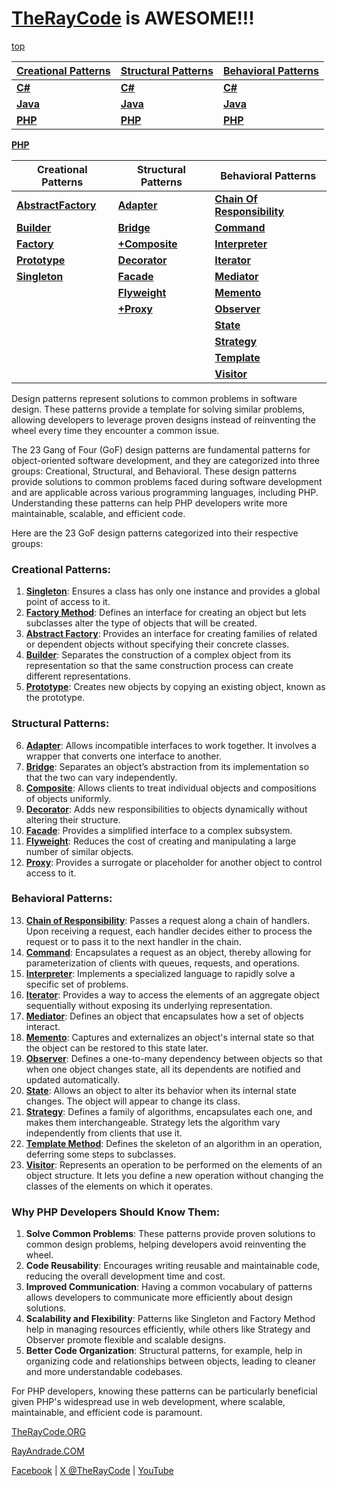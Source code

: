 # [TheRayCode](README.md) is AWESOME!!!

[top](../README.md)

|**[Creational Patterns](./Creational/README.md)** | **[Structural Patterns](./Structural/README.md)** | **[Behavioral Patterns](./Behavioral/README.md)** |
|---|---|---|
|**[C#](../Csharp/Creational/README.md)** | **[C#](../Csharp/Structural/README.md)** | **[C#](../Csharp/Behavioral/README.md)** |
|**[Java](../Java/Creational/README.md)** | **[Java](../Java/Structural/README.md)** | **[Java](../Java/Behavioral/README.md)** |
|**[PHP](../PHP/Creational/README.md)** | **[PHP](../PHP/Structural/README.md)** | **[PHP](../PHP/Behavioral/README.md)** |

**[PHP](../README.md)** 

| Creational Patterns | Structural Patterns | Behavioral Patterns |
|--------------|-----|-----------|
| [**AbstractFactory**](./Creational/AbstractFactory/README.md) | [**Adapter**](./Structural/Adapter/README.md)         | [**Chain Of Responsibility**](./Behavioral/ChainOfResponsibility/README.md) |
| [**Builder**](./Creational/Builder/README.md)                 | [**Bridge**](./Structural/Bridge/README.md)           | [**Command**](./Behavioral/Command/README.md) |
| [**Factory**](./Creational/Factory/README.md)                 | [**+Composite**](./Structural/Composite/README.md)     | [**Interpreter**](./Behavioral/Interpreter/README.md) |
| [**Prototype**](./Creational/Prototype/README.md)             | [**Decorator**](./Structural/Decorator/README.md)     | [**Iterator**](./Behavioral/Iterator/README.md) |
| [**Singleton**](./Creational/Singleton/README.md)             | [**Facade**](./Structural/Facade/README.md)           | [**Mediator**](./Behavioral/Mediator/README.md) |
|                                                               | [**Flyweight**](./Structural/Flyweight/README.md)     | [**Memento**](./Behavioral/Memento/README.md)  |
|                                                               | [**+Proxy**](./Structural/Proxy/README.md)             | [**Observer**](./Behavioral/Observer/README.md) |
|                                                               |                                                       | [**State**](./Behavioral/State/README.md)  |
|                                                               |                                                       | [**Strategy**](./Behavioral/Strategy/README.md)  |
|                                                               |                                                       | [**Template**](./Behavioral/Template/README.md) |
|                                                               |                                                       | [**Visitor**](./Behavioral/Visitor/README.md) |



Design patterns represent solutions to common problems in software design. These patterns provide a template for solving similar problems, allowing developers to leverage proven designs instead of reinventing the wheel every time they encounter a common issue.


The 23 Gang of Four (GoF) design patterns are fundamental patterns for object-oriented software development, and they are categorized into three groups: Creational, Structural, and Behavioral. These design patterns provide solutions to common problems faced during software development and are applicable across various programming languages, including PHP. Understanding these patterns can help PHP developers write more maintainable, scalable, and efficient code.

Here are the 23 GoF design patterns categorized into their respective groups:

### Creational Patterns:
1. **[Singleton](./Creational/Singleton/README.md)**: Ensures a class has only one instance and provides a global point of access to it.
2. **[Factory Method](./Creational/Factory/README.md)**: Defines an interface for creating an object but lets subclasses alter the type of objects that will be created.
3. **[Abstract Factory](./Creational/AbstractFactory/README.md)**: Provides an interface for creating families of related or dependent objects without specifying their concrete classes.
4. **[Builder](./Creational/Builder/README.md)**: Separates the construction of a complex object from its representation so that the same construction process can create different representations.
5. **[Prototype](./Creational/Prototype/README.md)**: Creates new objects by copying an existing object, known as the prototype.

### Structural Patterns:
6. **[Adapter](./Structural/Adapter/README.md)**: Allows incompatible interfaces to work together. It involves a wrapper that converts one interface to another.
7. **[Bridge](./Structural/Bridge/README.md)**: Separates an object’s abstraction from its implementation so that the two can vary independently.
8. **[Composite](./Structural/Composite/README.md)**: Allows clients to treat individual objects and compositions of objects uniformly.
9. **[Decorator](./Structural/Decorator/README.md)**: Adds new responsibilities to objects dynamically without altering their structure.
10. **[Facade](./Structural/Facade/README.md)**: Provides a simplified interface to a complex subsystem.
11. **[Flyweight](./Structural/Flyweight/README.md)**: Reduces the cost of creating and manipulating a large number of similar objects.
12. **[Proxy](./Structural/Proxy/README.md)**: Provides a surrogate or placeholder for another object to control access to it.

### Behavioral Patterns:
13. **[Chain of Responsibility](./Behavioral/ChainOfResponsibility/README.md)**: Passes a request along a chain of handlers. Upon receiving a request, each handler decides either to process the request or to pass it to the next handler in the chain.
14. **[Command](./Behavioral/Command/README.md)**: Encapsulates a request as an object, thereby allowing for parameterization of clients with queues, requests, and operations.
15. **[Interpreter](./Behavioral/Interpreter/README.md)**: Implements a specialized language to rapidly solve a specific set of problems.
16. **[Iterator](./Behavioral/Iterator/README.md)**: Provides a way to access the elements of an aggregate object sequentially without exposing its underlying representation.
17. **[Mediator](./Behavioral/Mediator/README.md)**: Defines an object that encapsulates how a set of objects interact.
18. **[Memento](./Behavioral/Memento/README.md)**: Captures and externalizes an object's internal state so that the object can be restored to this state later.
19. **[Observer](./Behavioral/Observer/README.md)**: Defines a one-to-many dependency between objects so that when one object changes state, all its dependents are notified and updated automatically.
20. **[State](./Behavioral/State/README.md)**: Allows an object to alter its behavior when its internal state changes. The object will appear to change its class.
21. **[Strategy](./Behavioral/Strategy/README.md)**: Defines a family of algorithms, encapsulates each one, and makes them interchangeable. Strategy lets the algorithm vary independently from clients that use it.
22. **[Template Method](./Behavioral/Template/README.md)**: Defines the skeleton of an algorithm in an operation, deferring some steps to subclasses.
23. **[Visitor](./Behavioral/Visitor/README.md)**: Represents an operation to be performed on the elements of an object structure. It lets you define a new operation without changing the classes of the elements on which it operates.

### Why PHP Developers Should Know Them:
1. **Solve Common Problems**: These patterns provide proven solutions to common design problems, helping developers avoid reinventing the wheel.
2. **Code Reusability**: Encourages writing reusable and maintainable code, reducing the overall development time and cost.
3. **Improved Communication**: Having a common vocabulary of patterns allows developers to communicate more efficiently about design solutions.
4. **Scalability and Flexibility**: Patterns like Singleton and Factory Method help in managing resources efficiently, while others like Strategy and Observer promote flexible and scalable designs.
5. **Better Code Organization**: Structural patterns, for example, help in organizing code and relationships between objects, leading to cleaner and more understandable codebases.

For PHP developers, knowing these patterns can be particularly beneficial given PHP's widespread use in web development, where scalable, maintainable, and efficient code is paramount.

[TheRayCode.ORG](https://www.TheRayCode.ORG)

[RayAndrade.COM](https://www.RayAndrade.com)

[Facebook](https://www.facebook.com/TheRayCode/) | [X @TheRayCode](https://www.x.com/TheRayCode/) | [YouTube](https://www.youtube.com/TheRayCode/)
